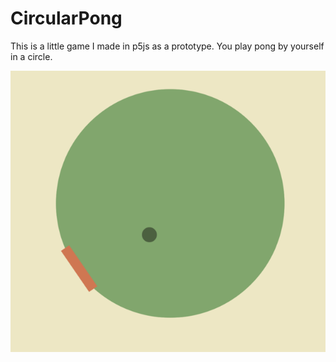 # CircularPong
This is a little game I made in p5js as a prototype. You play pong by yourself in a circle.

![Alt text](gamedemo.png?raw=true "Gameimage")
